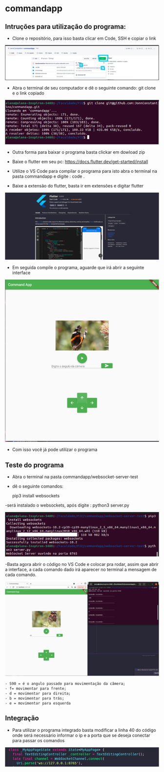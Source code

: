 # commandapp

## Intruções para utilização do programa:

- Clone o repositório, para isso basta clicar em Code, SSH e copiar o link 

![](/pictures/foto1.png)


- Abra o terminal de seu computador e dê o seguinte comando: git clone e o link copiado
 
 ![](/pictures/foto2.png)
 
 
 - Outra forma para baixar o programa basta clickar em dowload zip
 
 - Baixe o flutter em seu pc:  https://docs.flutter.dev/get-started/install
 
 - Utilize o VS Code para compilar o programa para isto abra o terminal na pasta commandapp e digite : code .
 
 - Baixe a extensão do flutter, basta ir em extensões e digitar flutter
 
 ![](/pictures/foto3.png)

- Em seguida compile o programa, aguarde que irá abrir a seguinte interface

 ![](/pictures/foto4.png)

- Com isso você já pode utilizar o programa

 ## Teste do programa
 
- Abra o terminal na pasta commandapp/websocket-server-test
 
- dê o seguinte comandos: 
	
	pip3 install websockets

-será instalado o websockets, após digite :
	python3 server.py
	
 ![](/pictures/foto5.png)

-Basta agora abrir o código no VS Code e colocar pra rodar, assim que abrir a interface, a cada comando dado irá aparecer no terminal a mensagem de cada comando.

 ![](/pictures/foto6.png)

	- S90 = é o angulo passado para movimentação da câmera;
	- f= movimentar para frente;
	- d = movimentar para direita;
	- b = movimentar para trás;
	- e = movimentar para esquerda


## Integração 

- Para utilizar o programa integrado basta modificar a linha 40 do código onde será necessário informar o ip e a porta que se deseja conectar para passar os comandos

 ![](/pictures/foto7.png)
